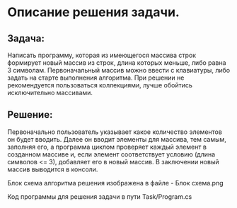 # Описание решения задачи.

## Задача:

Написать программу, которая из имеющегося массива строк формирует новый массив из строк, длина которых меньше, либо равна 3 символам. Первоначальный массив можно ввести с клавиатуры, либо задать на старте выполнения алгоритма. При решении не рекомендуется пользоваться коллекциями, лучше обойтись исключительно массивами.

## Решение:

Первоначально пользователь указывает какое количество элементов он будет вводить. Далее он вводит элементы для массива, тем самым, заполняя его,
а программа циклом проверяет каждый элемент в созданном массиве и, если элемент соответствует условию (длина символов <= 3), добавляет его в новый массив.
В заключении новый массив выводится в консоли.

Блок схема алгоритма решения изображена в файле - Блок схема.png

Код программы для решения задачи в пути Task/Program.cs
